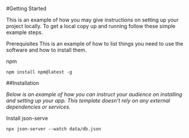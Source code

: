 #Getting Started

This is an example of how you may give instructions on setting up your project locally. To get a local copy up and running follow these simple example steps.

Prerequisites
This is an example of how to list things you need to use the software and how to install them.

npm
```
npm install npm@latest -g
```

##Installation

<i>Below is an example of how you can instruct your audience on installing and setting up your app. This template doesn't rely on any external dependencies or services.</i>

Install json-serve
```
npx json-server --watch data/db.json
```
